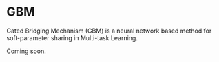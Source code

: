 # GBM
Gated Bridging Mechanism (GBM) is a neural network based method for soft-parameter sharing in Multi-task Learning.

Coming soon.
